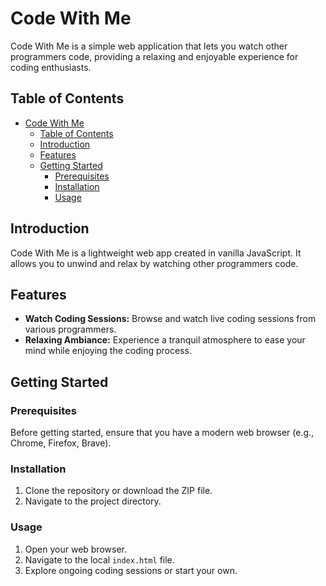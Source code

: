 # Code With Me

Code With Me is a simple web application that lets you watch other programmers code, providing a relaxing and enjoyable experience for coding enthusiasts.

## Table of Contents

- [Code With Me](#code-with-me)
  - [Table of Contents](#table-of-contents)
  - [Introduction](#introduction)
  - [Features](#features)
  - [Getting Started](#getting-started)
    - [Prerequisites](#prerequisites)
    - [Installation](#installation)
    - [Usage](#usage)

## Introduction

Code With Me is a lightweight web app created in vanilla JavaScript. It allows you to unwind and relax by watching other programmers code.

## Features

- **Watch Coding Sessions:** Browse and watch live coding sessions from various programmers.
- **Relaxing Ambiance:** Experience a tranquil atmosphere to ease your mind while enjoying the coding process.

## Getting Started

### Prerequisites

Before getting started, ensure that you have a modern web browser (e.g., Chrome, Firefox, Brave).

### Installation

1. Clone the repository or download the ZIP file.
2. Navigate to the project directory.

### Usage

1. Open your web browser.
2. Navigate to the local `index.html` file.
3. Explore ongoing coding sessions or start your own.
